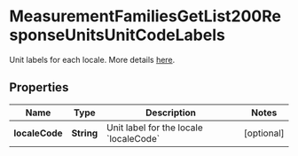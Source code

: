 

# MeasurementFamiliesGetList200ResponseUnitsUnitCodeLabels

Unit labels for each locale. More details <a href='/concepts/target-market-settings.html#focus-on-the-units'>here</a>.

## Properties

| Name | Type | Description | Notes |
|------------ | ------------- | ------------- | -------------|
|**localeCode** | **String** | Unit label for the locale &#x60;localeCode&#x60; |  [optional] |



